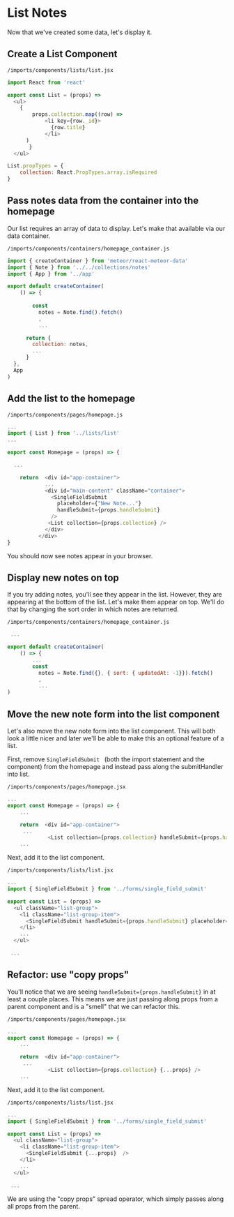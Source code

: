 # List Notes

Now that we've created some data, let's display it.


## Create a List Component

``` /imports/components/lists/list.jsx ```

```js
import React from 'react'

export const List = (props) =>
  <ul>
    { 
    	props.collection.map((row) =>
    		<li key={row._id}>
    		  {row.title}
    		</li>
      )
	   }
  </ul>

List.propTypes = {
	collection: React.PropTypes.array.isRequired
}
```


## Pass notes data from the container into the homepage

Our list requires an array of data to display.  Let's make that available via our data container.

``` /imports/components/containers/homepage_container.js ```

```js
import { createContainer } from 'meteor/react-meteor-data'
import { Note } from '../../collections/notes'
import { App } from '../app'

export default createContainer(
	() => {
		
		const 
		  notes = Note.find().fetch()
		  ,
		  ...

	  return {
	  	collection: notes,
	  	...
	  }
  },
  App
)
```

## Add the list to the homepage

``` /imports/components/pages/homepage.js ```

```js
...
import { List } from '../lists/list'
...

export const Homepage = (props) => {

  ...

	return  <div id="app-container">
            ...
            <div id="main-content" className="container">
              <SingleFieldSubmit
                placeholder={"New Note..."}
                handleSubmit={props.handleSubmit}
              />
             <List collection={props.collection} />
            </div>
          </div>
}
```

You should now see notes appear in your browser. 

## Display new notes on top

If you try adding notes, you'll see they appear in the list. However, they are appearing at the bottom of the list. Let's make them appear on top.  We'll do that by changing the sort order in which notes are returned.

``` /imports/components/containers/homepage_container.js ```

```js
 ...

export default createContainer(
	() => {
		...
		const 
		  notes = Note.find({}, { sort: { updatedAt: -1}}).fetch()
		  ,
		  ...
)
```

## Move the new note form into the list component

Let's also move the new note form into the list component.  This will both look a little nicer and later we'll be able to make this an optional feature of a list.

First, remove ```SingleFieldSubmit ``` (both the import statement and the component) from the homepage and instead pass along the submitHandler into list.

``` /imports/components/pages/homepage.jsx ```

```js
...
export const Homepage = (props) => {
    ...

	return  <div id="app-container">
     ...
             <List collection={props.collection} handleSubmit={props.handleSubmit} placeholder={props.placeholder} />
    ...

```

Next, add it to the list component.

``` /imports/components/lists/list.jsx ```

```js
...
import { SingleFieldSubmit } from '../forms/single_field_submit'

export const List = (props) =>
  <ul className="list-group">
    <li className="list-group-item">
      <SingleFieldSubmit handleSubmit={props.handleSubmit} placeholder={props.placeholder} />
    </li>
    ...
  </ul>

 ...
```

## Refactor: use "copy props"

You'll notice that we are seeing ``` handleSubmit={props.handleSubmit} ``` in at least a couple places.  This means we are just passing along props from a parent component and is a "smell" that we can refactor this.

``` /imports/components/pages/homepage.jsx ```

```js
...
export const Homepage = (props) => {
    ...

	return  <div id="app-container">
     ...
             <List collection={props.collection} {...props} />
    ...

```

Next, add it to the list component.

``` /imports/components/lists/list.jsx ```

```js
...
import { SingleFieldSubmit } from '../forms/single_field_submit'

export const List = (props) =>
  <ul className="list-group">
    <li className="list-group-item">
      <SingleFieldSubmit {...props}  />
    </li>
    ...
  </ul>

 ...
```


We are using the "copy props" spread operator, which simply passes along all props from the parent.






